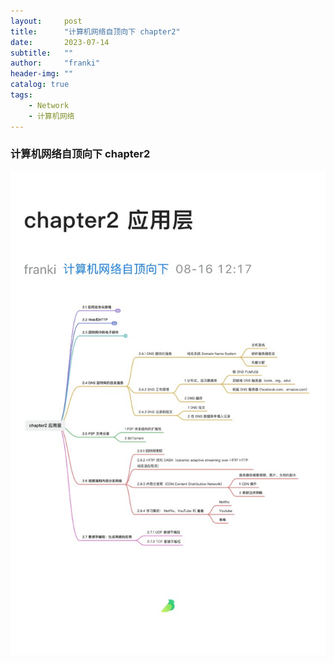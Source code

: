 ```yaml
---
layout:     post
title:      "计算机网络自顶向下 chapter2"
date:       2023-07-14
subtitle:   ""
author:     "franki"
header-img: ""
catalog: true
tags:
    - Network
    - 计算机网络
---
```


### 计算机网络自顶向下 chapter2

![chapter2](/images/posts/network/chapter2.jpg)

